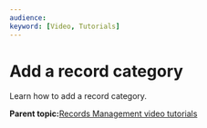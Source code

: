 ```yaml
---
audience: 
keyword: [Video, Tutorials]
---
```


# Add a record category

Learn how to add a record category.

  

**Parent topic:**[Records Management video tutorials](../topics/alfresco-video-tutorials-rm.md)

